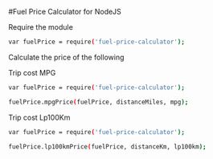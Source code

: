 #Fuel Price Calculator for NodeJS 

Require the module
```sh
var fuelPrice = require('fuel-price-calculator');
```
Calculate the price of the following 

Trip cost MPG
```sh
var fuelPrice = require('fuel-price-calculator');

fuelPrice.mpgPrice(fuelPrice, distanceMiles, mpg);
```

Trip cost Lp100Km
```sh
var fuelPrice = require('fuel-price-calculator');

fuelPrice.lp100kmPrice(fuelPrice, distanceKm, lp100km);
```
